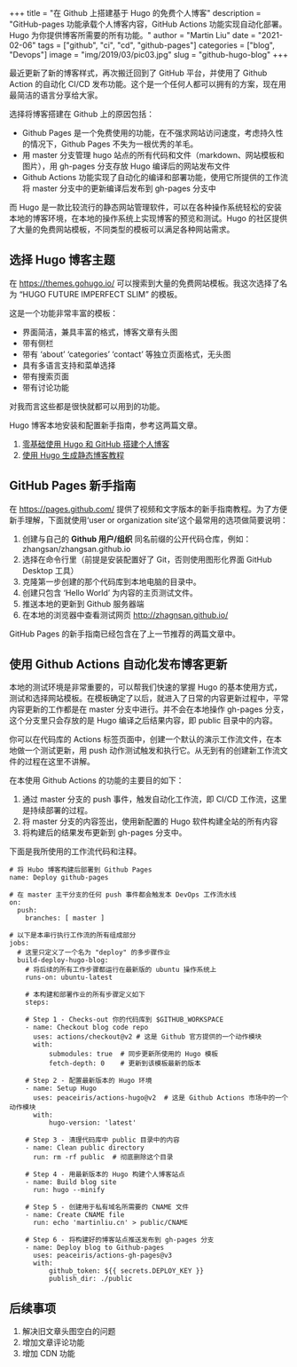 +++
title = "在 Github 上搭建基于 Hugo 的免费个人博客"
description = "GitHub-pages 功能承载个人博客内容，GitHub Actions 功能实现自动化部署。Hugo 为你提供博客所需要的所有功能。"
author = "Martin Liu"
date = "2021-02-06"
tags = ["github", "ci", "cd", "github-pages"]
categories = ["blog", "Devops"]
image = "img/2019/03/pic03.jpg"
slug = "github-hugo-blog"
+++

最近更新了新的博客样式，再次搬迁回到了 GitHub 平台，并使用了 Github Action 的自动化 CI/CD 发布功能。这个是一个任何人都可以拥有的方案，现在用最简洁的语言分享给大家。
<!--more-->

选择将博客搭建在 Github 上的原因包括：

* Github Pages 是一个免费使用的功能，在不强求网站访问速度，考虑持久性的情况下，Github Pages 不失为一根优秀的羊毛。
* 用 master 分支管理 hugo 站点的所有代码和文件（markdown、网站模板和图片），用 gh-pages 分支存放 Hugo 编译后的网站发布文件
* Github Actions 功能实现了自动化的编译和部署功能，使用它所提供的工作流将 master 分支中的更新编译后发布到 gh-pages 分支中

而 Hugo 是一款比较流行的静态网站管理软件，可以在各种操作系统轻松的安装本地的博客环境，在本地的操作系统上实现博客的预览和测试。Hugo 的社区提供了大量的免费网站模板，不同类型的模板可以满足各种网站需求。

## 选择 Hugo 博客主题

在 <https://themes.gohugo.io/> 可以搜索到大量的免费网站模板。我这次选择了名为 “HUGO FUTURE IMPERFECT SLIM” 的模板。

这是一个功能非常丰富的模板：

* 界面简洁，兼具丰富的格式，博客文章有头图
* 带有侧栏
* 带有 ‘about’ ‘categories’ ‘contact’ 等独立页面格式，无头图
* 具有多语言支持和菜单选择
* 带有搜索页面
* 带有讨论功能

对我而言这些都是很快就都可以用到的功能。

Hugo 博客本地安装和配置新手指南，参考这两篇文章。

1. [零基础使用 Hugo 和 GitHub 搭建个人博客](https://zhuanlan.zhihu.com/p/102131163)
2. [使用 Hugo 生成静态博客教程](https://sb.sb/blog/migrate-to-hugo/)

## GitHub Pages 新手指南

在 <https://pages.github.com/> 提供了视频和文字版本的新手指南教程。为了方便新手理解，下面就使用‘user or organization site’这个最常用的选项做简要说明：

1. 创建与自己的 **Github 用户/组织** 同名前缀的公开代码仓库，例如：zhangsan/zhangsan.github.io
2. 选择在命令行里（前提是安装配置好了 Git，否则使用图形化界面 GitHub Desktop 工具）
3. 克隆第一步创建的那个代码库到本地电脑的目录中。
4. 创建只包含 ‘Hello World’ 为内容的主页测试文件。
5. 推送本地的更新到 Github 服务器端
6. 在本地的浏览器中查看测试网页 <http://zhagnsan.github.io/>

GitHub Pages 的新手指南已经包含在了上一节推荐的两篇文章中。

## 使用 Github Actions 自动化发布博客更新

本地的测试环境是非常重要的，可以帮我们快速的掌握 Hugo 的基本使用方式，测试和选择网站模板。在模板确定了以后，就进入了日常的内容更新过程中，平常内容更新的工作都是在 master 分支中进行。并不会在本地操作 gh-pages 分支，这个分支里只会存放的是 Hugo 编译之后结果内容，即 public 目录中的内容。

你可以在代码库的 Actions 标签页面中，创建一个默认的演示工作流文件，在本地做一个测试更新，用 push 动作测试触发和执行它。从无到有的创建新工作流文件的过程在这里不讲解。

在本使用 Github Actions 的功能的主要目的如下：

1. 通过 master 分支的 push 事件，触发自动化工作流，即 CI/CD 工作流，这里是持续部署的过程。
2. 将 master 分支的内容签出，使用新配置的 Hugo 软件构建全站的所有内容
3. 将构建后的结果发布更新到 gh-pages 分支中。

下面是我所使用的工作流代码和注释。

```
# 将 Hubo 博客构建后部署到 Github Pages
name: Deploy github-pages

# 在 master 主干分支的任何 push 事件都会触发本 DevOps 工作流水线
on:
  push:
    branches: [ master ]

# 以下是本串行执行工作流的所有组成部分
jobs:
  # 这里只定义了一个名为 "deploy" 的多步骤作业
  build-deploy-hugo-blog:
    # 将后续的所有工作步骤都运行在最新版的 ubuntu 操作系统上
    runs-on: ubuntu-latest

    # 本构建和部署作业的所有步骤定义如下
    steps:

    # Step 1 - Checks-out 你的代码库到 $GITHUB_WORKSPACE
    - name: Checkout blog code repo
      uses: actions/checkout@v2 # 这是 Github 官方提供的一个动作模块
      with:
          submodules: true  # 同步更新所使用的 Hugo 模板
          fetch-depth: 0    # 更新到该模板最新的版本

    # Step 2 - 配置最新版本的 Hugo 环境
    - name: Setup Hugo
      uses: peaceiris/actions-hugo@v2  # 这是 Github Actions 市场中的一个动作模块
      with:
          hugo-version: 'latest'

    # Step 3 - 清理代码库中 public 目录中的内容
    - name: Clean public directory
      run: rm -rf public  # 彻底删除这个目录

    # Step 4 - 用最新版本的 Hugo 构建个人博客站点
    - name: Build blog site
      run: hugo --minify

    # Step 5 - 创建用于私有域名所需要的 CNAME 文件
    - name: Create CNAME file
      run: echo 'martinliu.cn' > public/CNAME

    # Step 6 - 将构建好的博客站点推送发布到 gh-pages 分支
    - name: Deploy blog to Github-pages
      uses: peaceiris/actions-gh-pages@v3
      with:
          github_token: ${{ secrets.DEPLOY_KEY }}
          publish_dir: ./public
```

## 后续事项

1. 解决旧文章头图空白的问题
2. 增加文章评论功能
3. 增加 CDN 功能
